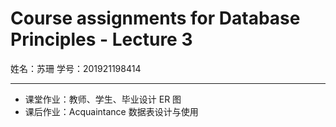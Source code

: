 # Course assignments for Database Principles - Lecture 3

姓名：苏珊
学号：201921198414

---
- 课堂作业：教师、学生、毕业设计 ER 图
- 课后作业：Acquaintance 数据表设计与使用


